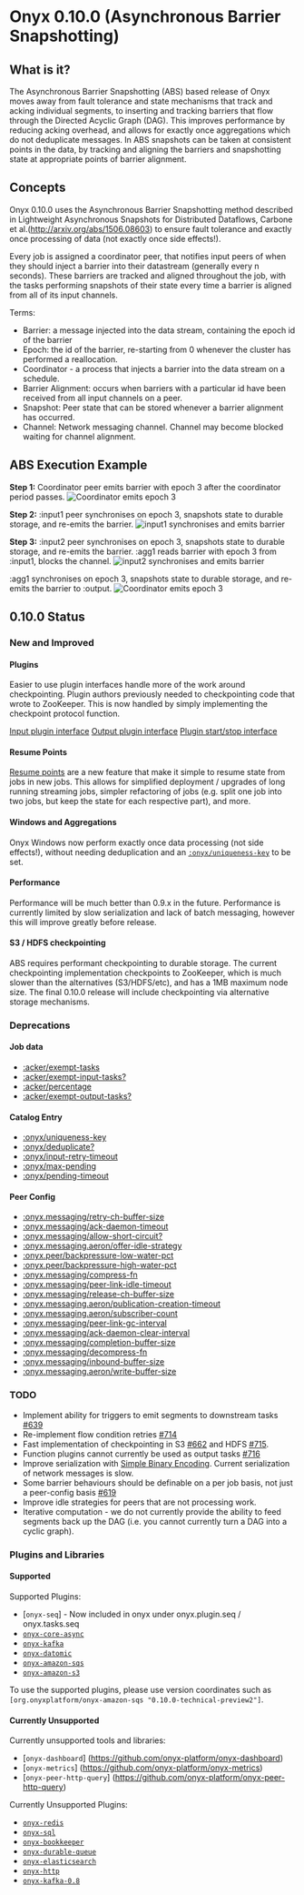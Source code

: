 
# Onyx 0.10.0 (Asynchronous Barrier Snapshotting)

## What is it?

The Asynchronous Barrier Snapshotting (ABS) based release of Onyx moves away
from fault tolerance and state mechanisms that track and acking individual
segments, to inserting and tracking barriers that flow through the Directed
Acyclic Graph (DAG). This improves performance by reducing acking overhead, and
allows for exactly once aggregations which do not deduplicate messages.  In ABS
snapshots can be taken at consistent points in the data, by tracking and
aligning the barriers and snapshotting state at appropriate points of barrier
alignment.

## Concepts

Onyx 0.10.0 uses the Asynchronous Barrier Snapshotting method described in
Lightweight Asynchronous Snapshots for Distributed Dataflows, Carbone et
al.(http://arxiv.org/abs/1506.08603) to ensure fault tolerance and exactly once
processing of data (not exactly once side effects!).

Every job is assigned a coordinator peer, that notifies input peers of when
they should inject a barrier into their datastream (generally every n seconds).
These barriers are tracked and aligned throughout the job, with the tasks
performing snapshots of their state every time a barrier is aligned from all of
its input channels.

Terms:
- Barrier: a message injected into the data stream, containing the epoch id of the barrier
- Epoch: the id of the barrier, re-starting from 0 whenever the cluster has performed a reallocation.
- Coordinator - a process that injects a barrier into the data stream on a schedule.
- Barrier Alignment: occurs when barriers with a particular id have been received from all input channels on a peer.
- Snapshot: Peer state that can be stored whenever a barrier alignment has occurred.
- Channel: Network messaging channel. Channel may become blocked waiting for channel alignment.

## ABS Execution Example

**Step 1:**
Coordinator peer emits barrier with epoch 3 after the coordinator period passes.
![Coordinator emits epoch 3](https://raw.githubusercontent.com/onyx-platform/onyx/abs-engine/doc/user-guide/abs/barrier-example-1/step1.png)

**Step 2:**
:input1 peer synchronises on epoch 3, snapshots state to durable storage, and re-emits the barrier.
![input1 synchronises and emits barrier](https://raw.githubusercontent.com/onyx-platform/onyx/abs-engine/doc/user-guide/abs/barrier-example-1/step2.png)

**Step 3:**
:input2 peer synchronises on epoch 3, snapshots state to durable storage, and re-emits the barrier. :agg1 reads barrier with epoch 3 from :input1, blocks the channel.
![input2 synchronises and emits barrier](https://raw.githubusercontent.com/onyx-platform/onyx/abs-engine/doc/user-guide/abs/barrier-example-1/step3.png)

:agg1 synchronises on epoch 3, snapshots state to durable storage, and re-emits the barrier to :output.
![Coordinator emits epoch 3](https://raw.githubusercontent.com/onyx-platform/onyx/abs-engine/doc/user-guide/abs/barrier-example-1/step4.png)

## 0.10.0 Status

### New and Improved

#### Plugins

Easier to use plugin interfaces handle more of the work around checkpointing.
Plugin authors previously needed to checkpointing code that wrote to ZooKeeper. This
is now handled by simply implementing the checkpoint protocol function.  

[Input plugin interface](https://github.com/onyx-platform/onyx/blob/abs-engine/src/onyx/plugin/protocols/input.clj)
[Output plugin interface](https://github.com/onyx-platform/onyx/blob/abs-engine/src/onyx/plugin/protocols/output.clj)
[Plugin start/stop interface](https://github.com/onyx-platform/onyx/blob/abs-engine/src/onyx/plugin/protocols/plugin.clj)


#### Resume Points

[Resume points](doc/user-guide/resume-points.adoc) are a new feature that make
it simple to resume state from jobs in new jobs. This allows for simplified
deployment / upgrades of long running streaming jobs, simpler refactoring of
jobs (e.g. split one job into two jobs, but keep the state for each respective
part), and more.

#### Windows and Aggregations

Onyx Windows now perform exactly once data processing (not side effects!),
without needing deduplication and an [`:onyx/uniqueness-key`](http://www.onyxplatform.org/docs/cheat-sheet/latest/#catalog-entry/:onyx/uniqueness-key) 
to be set. 

#### Performance

Performance will be much better than 0.9.x in the future. Performance is
currently limited by slow serialization and lack of batch messaging, however
this will improve greatly before release.

#### S3 / HDFS checkpointing

ABS requires performant checkpointing to durable storage. The current
checkpointing implementation checkpoints to ZooKeeper, which is much slower
than the alternatives (S3/HDFS/etc), and has a 1MB maximum node size. The final
0.10.0 release will include checkpointing via alternative storage mechanisms.

### Deprecations 

#### Job data

- [:acker/exempt-tasks](http://www.onyxplatform.org/docs/cheat-sheet/0.10.0/#:job/:acker/exempt-tasks)
- [:acker/exempt-input-tasks?](http://www.onyxplatform.org/docs/cheat-sheet/0.10.0/#:job/:acker/exempt-input-tasks?)
- [:acker/percentage](http://www.onyxplatform.org/docs/cheat-sheet/0.10.0/#:job/:acker/percentage)
- [:acker/exempt-output-tasks?](http://www.onyxplatform.org/docs/cheat-sheet/0.10.0/#:job/:acker/exempt-output-tasks?)

#### Catalog Entry 
- [:onyx/uniqueness-key](http://www.onyxplatform.org/docs/cheat-sheet/0.10.0/#:catalog-entry/:onyx/uniqueness-key)
- [:onyx/deduplicate?](http://www.onyxplatform.org/docs/cheat-sheet/0.10.0/#:catalog-entry/:onyx/deduplicate?)
- [:onyx/input-retry-timeout](http://www.onyxplatform.org/docs/cheat-sheet/0.10.0/#:catalog-entry/:onyx/input-retry-timeout)
- [:onyx/max-pending](http://www.onyxplatform.org/docs/cheat-sheet/0.10.0/#:catalog-entry/:onyx/max-pending)
- [:onyx/pending-timeout](http://www.onyxplatform.org/docs/cheat-sheet/0.10.0/#:catalog-entry/:onyx/pending-timeout)

#### Peer Config
- [:onyx.messaging/retry-ch-buffer-size](http://www.onyxplatform.org/docs/cheat-sheet/0.10.0/#:peer-config/:onyx.messaging/retry-ch-buffer-size)
- [:onyx.messaging/ack-daemon-timeout](http://www.onyxplatform.org/docs/cheat-sheet/0.10.0/#:peer-config/:onyx.messaging/ack-daemon-timeout)
- [:onyx.messaging/allow-short-circuit?](http://www.onyxplatform.org/docs/cheat-sheet/0.10.0/#:peer-config/:onyx.messaging/allow-short-circuit?)
- [:onyx.messaging.aeron/offer-idle-strategy](http://www.onyxplatform.org/docs/cheat-sheet/0.10.0/#:peer-config/:onyx.messaging.aeron/offer-idle-strategy)
- [:onyx.peer/backpressure-low-water-pct](http://www.onyxplatform.org/docs/cheat-sheet/0.10.0/#:peer-config/:onyx.peer/backpressure-low-water-pct)
- [:onyx.peer/backpressure-high-water-pct](http://www.onyxplatform.org/docs/cheat-sheet/0.10.0/#:peer-config/:onyx.peer/backpressure-high-water-pct)
- [:onyx.messaging/compress-fn](http://www.onyxplatform.org/docs/cheat-sheet/0.10.0/#:peer-config/:onyx.messaging/compress-fn)
- [:onyx.messaging/peer-link-idle-timeout](http://www.onyxplatform.org/docs/cheat-sheet/0.10.0/#:peer-config/:onyx.messaging/peer-link-idle-timeout)
- [:onyx.messaging/release-ch-buffer-size](http://www.onyxplatform.org/docs/cheat-sheet/0.10.0/#:peer-config/:onyx.messaging/release-ch-buffer-size)
- [:onyx.messaging.aeron/publication-creation-timeout](http://www.onyxplatform.org/docs/cheat-sheet/0.10.0/#:peer-config/:onyx.messaging.aeron/publication-creation-timeout)
- [:onyx.messaging.aeron/subscriber-count](http://www.onyxplatform.org/docs/cheat-sheet/0.10.0/#:peer-config/:onyx.messaging.aeron/subscriber-count)
- [:onyx.messaging/peer-link-gc-interval](http://www.onyxplatform.org/docs/cheat-sheet/0.10.0/#:peer-config/:onyx.messaging/peer-link-gc-interval)
- [:onyx.messaging/ack-daemon-clear-interval](http://www.onyxplatform.org/docs/cheat-sheet/0.10.0/#:peer-config/:onyx.messaging/ack-daemon-clear-interval)
- [:onyx.messaging/completion-buffer-size](http://www.onyxplatform.org/docs/cheat-sheet/0.10.0/#:peer-config/:onyx.messaging/completion-buffer-size)
- [:onyx.messaging/decompress-fn](http://www.onyxplatform.org/docs/cheat-sheet/0.10.0/#:peer-config/:onyx.messaging/decompress-fn)
- [:onyx.messaging/inbound-buffer-size](http://www.onyxplatform.org/docs/cheat-sheet/0.10.0/#:peer-config/:onyx.messaging/inbound-buffer-size)
- [:onyx.messaging.aeron/write-buffer-size](http://www.onyxplatform.org/docs/cheat-sheet/0.10.0/#:peer-config/:onyx.messaging.aeron/write-buffer-size)

### TODO

- Implement ability for triggers to emit segments to downstream tasks [#639](https://github.com/onyx-platform/onyx/issues/639)
- Re-implement flow condition retries [#714](https://github.com/onyx-platform/onyx/issues/714)
- Fast implementation of checkpointing in S3 [#662](https://github.com/onyx-platform/onyx/issues/662<Paste>) and HDFS [#715](https://github.com/onyx-platform/onyx/issues/715).
- Function plugins cannot currently be used as output tasks [#716](https://github.com/onyx-platform/onyx/issues/716)
- Improve serialization with [Simple Binary Encoding](https://github.com/real-logic/simple-binary-encoding). Current serialization of network messages is slow.
- Some barrier behaviours should be definable on a per job basis, not just a peer-config basis [#619](https://github.com/onyx-platform/onyx/issues/691)
- Improve idle strategies for peers that are not processing work.
- Iterative computation - we do not currently provide the ability to feed segments back up the DAG (i.e. you cannot currently turn a DAG into a cyclic graph).

### Plugins and Libraries

#### Supported

Supported Plugins:
- [`onyx-seq`] - Now included in onyx under onyx.plugin.seq / onyx.tasks.seq
- [`onyx-core-async`](doc/user-guide/core-async-plugin.adoc)
- [`onyx-kafka`](https://github.com/onyx-platform/onyx-kafka)
- [`onyx-datomic`](https://github.com/onyx-platform/onyx-datomic)
- [`onyx-amazon-sqs`](https://github.com/onyx-platform/onyx-amazon-sqs)
- [`onyx-amazon-s3`](https://github.com/onyx-platform/onyx-amazon-s3)

To use the supported plugins, please use version coordinates such as
`[org.onyxplatform/onyx-amazon-sqs "0.10.0-technical-preview2"]`.

#### Currently Unsupported

Currently unsupported tools and libraries:

- [`onyx-dashboard`] (https://github.com/onyx-platform/onyx-dashboard)
- [`onyx-metrics`] (https://github.com/onyx-platform/onyx-metrics)
- [`onyx-peer-http-query`] (https://github.com/onyx-platform/onyx-peer-http-query)

Currently Unsupported Plugins:

- [`onyx-redis`](https://github.com/onyx-platform/onyx-redis)
- [`onyx-sql`](https://github.com/onyx-platform/onyx-sql)
- [`onyx-bookkeeper`](https://github.com/onyx-platform/onyx-bookkeeper)
- [`onyx-durable-queue`](https://github.com/onyx-platform/onyx-durable-queue)
- [`onyx-elasticsearch`](https://github.com/onyx-platform/onyx-elasticsearch)
- [`onyx-http`](https://github.com/onyx-platform/onyx-http)
- [`onyx-kafka-0.8`](https://github.com/onyx-platform/onyx-kafka-0.8)
